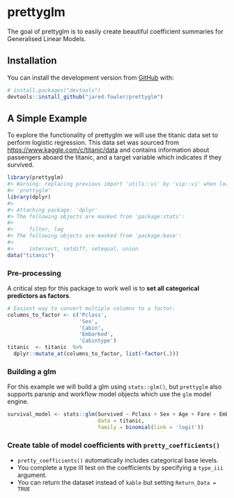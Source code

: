 
<!-- README.md is generated from README.Rmd. Please edit that file -->

# prettyglm

<!-- badges: start -->

<!-- badges: end -->

The goal of prettyglm is to easily create beautiful coefficient
summaries for Generalised Linear Models.

## Installation

You can install the development version from
[GitHub](https://github.com/) with:

``` r
# install.packages("devtools")
devtools::install_github("jared-fowler/prettyglm")
```

## A Simple Example

To explore the functionality of prettyglm we will use the titanic data
set to perform logistic regression. This data set was sourced from
<https://www.kaggle.com/c/titanic/data> and contains information about
passengers aboard the titanic, and a target variable which indicates if
they survived.

``` r
library(prettyglm)
#> Warning: replacing previous import 'utils::vi' by 'vip::vi' when loading
#> 'prettyglm'
library(dplyr)
#> 
#> Attaching package: 'dplyr'
#> The following objects are masked from 'package:stats':
#> 
#>     filter, lag
#> The following objects are masked from 'package:base':
#> 
#>     intersect, setdiff, setequal, union
data("titanic")
```

### Pre-processing

A critical step for this package to work well is to **set all
categorical predictors as factors**.

``` r
# Easiest way to convert multiple columns to a factor.
columns_to_factor <- c('Pclass',
                       'Sex',
                       'Cabin', 
                       'Embarked',
                       'Cabintype')
titanic  <- titanic  %>%
  dplyr::mutate_at(columns_to_factor, list(~factor(.)))
```

### Building a glm

For this example we will build a glm using `stats::glm()`, but
`prettyglm` also supports parsnip and workflow model objects which use
the `glm` model engine.

``` r
survival_model <- stats::glm(Survived ~ Pclass + Sex + Age + Fare + Embarked + SibSp + Parch + Cabintype, 
                             data = titanic, 
                             family = binomial(link = 'logit'))
```

### Create table of model coefficients with `pretty_coefficients()`

  - `pretty_coefficients()` automatically includes categorical base
    levels.
  - You complete a type III test on the coefficients by specifying a
    `type_iii` argument.
  - You can return the dataset instead of `kable` but setting
    `Return_Data = TRUE`

<!-- # ```{r visualise coefficients type iii, echo=TRUE} -->

<!-- # pretty_coefficients(survival_model, type_iii = 'Wald') -->

<!-- # ``` -->

<!-- What is special about using `README.Rmd` instead of just `README.md`? You can include R chunks like so: -->

<!-- ```{r cars} -->

<!-- summary(cars) -->

<!-- ``` -->

<!-- You'll still need to render `README.Rmd` regularly, to keep `README.md` up-to-date. -->

<!-- You can also embed plots, for example: -->

<!-- ```{r pressure, echo = FALSE} -->

<!-- plot(pressure) -->

<!-- ``` -->

<!-- In that case, don't forget to commit and push the resulting figure files, so they display on GitHub! -->
